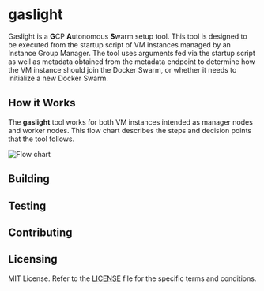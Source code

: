 # gaslight
Gaslight is a **G**CP **A**utonomous **S**warm setup tool.  This tool is
designed to be executed from the startup script of VM instances managed by
an Instance Group Manager.  The tool uses arguments fed via the startup
script as well as metadata obtained from the metadata endpoint to determine
how the VM instance should join the Docker Swarm, or whether it needs to
initialize a new Docker Swarm.

## How it Works

The **gaslight** tool works for both VM instances intended as manager nodes
and worker nodes.  This flow chart describes the steps and decision points that
the tool follows.

![Flow chart](./flowchart.png)

## Building

## Testing

## Contributing

## Licensing

MIT License.  Refer to the [LICENSE](./LICENSE) file for the specific terms and
conditions.


